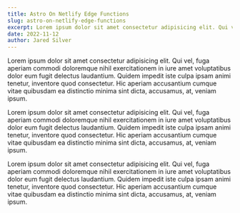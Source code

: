 ```yaml
---
title: Astro On Netlify Edge Functions
slug: astro-on-netlify-edge-functions
excerpt: Lorem ipsum dolor sit amet consectetur adipisicing elit. Qui vel, fuga aperiam commodi doloremque nihil exercitationem in iure amet voluptatibus dolor eum fugit delectus laudantium.
date: 2022-11-12
author: Jared Silver
---
```


Lorem ipsum dolor sit amet consectetur adipisicing elit. Qui vel, fuga aperiam commodi doloremque nihil exercitationem in iure amet voluptatibus dolor eum fugit delectus laudantium. Quidem impedit iste culpa ipsam animi tenetur, inventore quod consectetur. Hic aperiam accusantium cumque vitae quibusdam ea distinctio minima sint dicta, accusamus, at, veniam ipsum.

Lorem ipsum dolor sit amet consectetur adipisicing elit. Qui vel, fuga aperiam commodi doloremque nihil exercitationem in iure amet voluptatibus dolor eum fugit delectus laudantium. Quidem impedit iste culpa ipsam animi tenetur, inventore quod consectetur. Hic aperiam accusantium cumque vitae quibusdam ea distinctio minima sint dicta, accusamus, at, veniam ipsum.

Lorem ipsum dolor sit amet consectetur adipisicing elit. Qui vel, fuga aperiam commodi doloremque nihil exercitationem in iure amet voluptatibus dolor eum fugit delectus laudantium. Quidem impedit iste culpa ipsam animi tenetur, inventore quod consectetur. Hic aperiam accusantium cumque vitae quibusdam ea distinctio minima sint dicta, accusamus, at, veniam ipsum.
